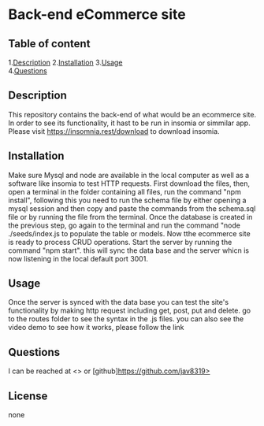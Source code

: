 
# Back-end eCommerce site  
      
## Table of content  

1.[Description](#description)
2.[Installation](#installation)
3.[Usage](#usage)  
4.[Questions](#questions)  

## Description  

This repository contains the back-end of what would be an ecommerce site. In order to see its functionality, it hast to be run in insomia or  simmilar app. Please visit https://insomnia.rest/download to download insomia. 

## Installation  

Make sure Mysql and node are available in the local computer as well as a software like insomia to test HTTP requests. First download the files, then, open a terminal in the folder containing all files, run the command "npm install", following this you need to run the schema file by either opening a mysql session and then copy and paste the commands from the schema.sql file or by running the file from the terminal. Once the database is created in the previous step, go again to the terminal and run the command "node ./seeds/index.js to populate the table or models. Now tthe ecommerce site is ready to process CRUD operations. Start the server by running the command "npm start". this will sync the data base and the server whicn is now listening in the local default port 3001.  

## Usage  

Once the server is synced with the data base you can test the site's functionality by making http request including get, post, put and delete. go to the routes folder  to see the syntax in the .js files. you can also see the video demo to see how it works, please follow the link  


## Questions  

I can be reached at <> or  [github]https://github.com/jav8319>

## License  

none

